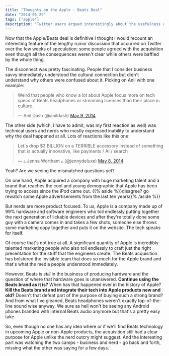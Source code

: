 ```yaml
---
title: "Thoughts on the Apple - Beats Deal"
date: "2014-05-29"
tags: ["apple"]
description: "Twitter users argued interestingly about the usefulness of such a deal"
---
```

Now that the Apple/Beats deal is definitive I thought I would recount an interesting feature of the lengthy rumor discussion that occurred on Twitter over the few weeks of speculation: some people agreed with the acquisition even though all the consequences weren't clear while others were baffled by the whole thing.

The disconnect was pretty fascinating. People that I consider business savvy immediately understood the cultural connection but didn't understand why others were confused about it. Picking on Anil with one example:

<blockquote class="twitter-tweet" lang="en"><p>Weird that people who know a lot about Apple focus more on tech specs of Beats headphones or streaming licenses than their place in culture.</p>&mdash; Anil Dash (@anildash) <a href="https://twitter.com/anildash/statuses/464794841642045440">May 9, 2014</a></blockquote>
<script async src="//platform.twitter.com/widgets.js" charset="utf-8"></script>

The other side (which, I have to admit, was my first reaction as well) was technical users and nerds who mostly expressed inability to understand why the deal happened at all. Lots of reactions like this one:

<blockquote class="twitter-tweet" lang="en"><p>Let&#39;s drop $3 BILLION on a TERRIBLE accessory instead of something that is actually innovative, like payments / AI / search</p>&mdash; ▵ Jenna Wortham ▵ (@jennydeluxe) <a href="https://twitter.com/jennydeluxe/statuses/464524772257587200">May 8, 2014</a></blockquote>
<script async src="//platform.twitter.com/widgets.js" charset="utf-8"></script>

Yeah? Are we seeing the mismatched questions yet?

On one hand, Apple acquired a company with huge marketing talent and a brand that reaches the cool and young demographic that Apple has been trying to access since the iPod came out. {{% aside %}}disagree? go rewatch some Apple advertisements from the last ten years{{% /aside %}}

But nerds are more product focused. To us, Apple is a company made up of 99% hardware and software engineers who toil endlessly putting together the next generation of lickable devices and after they're totally done some guy with a camera comes in and takes a few shots, someone else throws some marketing copy together and puts it on the website. The tech speaks for itself.

Of course that's not true at all. A significant quantity of Apple is incredibly talented marketing people who also toil endlessly to craft just the right presentation for the stuff that the engineers create. The Beats acquisition has bolstered the invisible team that does so much for the Apple brand and that's what the media people understood immediately.

However, Beats is *still* in the business of producing hardware and the question of where that hardware goes is unanswered. **Continue using the Beats brand as it is?** When has that happened ever in the history of Apple? **Kill the Beats brand and integrate their tech into Apple products new and old?** Doesn't that defeat part of the purpose of buying such a strong brand? And from what I've gleaned, Beats headphones weren't exactly top-of-the-line sound wise anyway. We sure as hell won't be seeing any Android phones branded with internal Beats audio anymore but that's a pretty easy take.

So, even though no one has any idea where or if we'll find Beats technology in upcoming Apple or non-Apple products, the acquisition still had a clear purpose for Apple unlike the nerd outcry might suggest. And the interesting part was watching the two camps - business and nerd - go back and forth, missing what the other was saying for a few days.